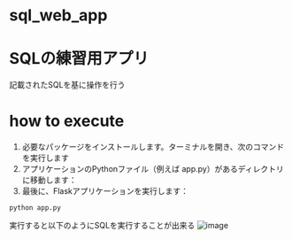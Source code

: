 # sql_web_app
# SQLの練習用アプリ
記載されたSQLを基に操作を行う


# how to execute
1. 必要なパッケージをインストールします。ターミナルを開き、次のコマンドを実行します
2. アプリケーションのPythonファイル（例えば app.py）があるディレクトリに移動します：
3. 最後に、Flaskアプリケーションを実行します：

```
python app.py
```

実行すると以下のようにSQLを実行することが出来る
![image](https://github.com/user-attachments/assets/95e4a5fe-185f-4c1a-9087-1f49ed3ac4b0)


